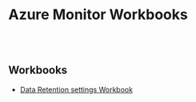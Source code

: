 # Azure Monitor Workbooks
 
 
<br><br>
## Workbooks ##
<ul>
  <li><a href=https://github.com/paulfcollins/public-workbooks/tree/master/Log%20Analytics/Table%20Retention>Data Retention settings Workbook</a></li>
</ul>
